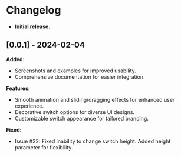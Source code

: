 # Changelog

* **Initial release.**

## [0.0.1] - 2024-02-04

**Added:**

* Screenshots and examples for improved usability.
* Comprehensive documentation for easier integration.

**Features:**

* Smooth animation and sliding/dragging effects for enhanced user experience.
* Decorative switch options for diverse UI designs.
* Customizable switch appearance for tailored branding.

**Fixed:**

* Issue #22: Fixed inability to change switch height. Added height parameter for flexibility.

